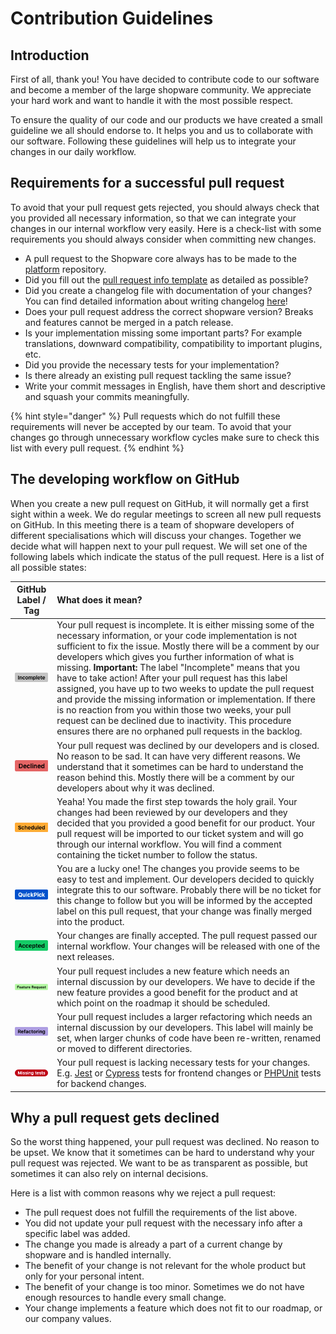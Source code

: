 # Contribution Guidelines

## Introduction

First of all, thank you! You have decided to contribute code to our software and become a member of the large shopware community. We appreciate your hard work and want to handle it with the most possible respect.

To ensure the quality of our code and our products we have created a small guideline we all should endorse to. It helps you and us to collaborate with our software. Following these guidelines will help us to integrate your changes in our daily workflow.

## Requirements for a successful pull request

To avoid that your pull request gets rejected, you should always check that you provided all necessary information, so that we can integrate your changes in our internal workflow very easily. Here is a check-list with some requirements you should always consider when committing new changes.

* A pull request to the Shopware core always has to be made to the [platform](https://github.com/shopware/platform) repository.
* Did you fill out the [pull request info template](https://github.com/shopware/platform/blob/master/.github/PULL_REQUEST_TEMPLATE.md) as detailed as possible?
* Did you create a changelog file with documentation of your changes? You can find detailed information about writing changelog [here](https://github.com/shopware/platform/blob/master/adr/2020-08-03-Implement-New-Changelog.md)!
* Does your pull request address the correct shopware version? Breaks and features cannot be merged in a patch release.
* Is your implementation missing some important parts? For example translations, downward compatibility, compatibility to important plugins, etc.
* Did you provide the necessary tests for your implementation?
* Is there already an existing pull request tackling the same issue?
* Write your commit messages in English, have them short and descriptive and squash your commits meaningfully.

{% hint style="danger" %}
Pull requests which do not fulfill these requirements will never be accepted by our team. To avoid that your changes go through unnecessary workflow cycles make sure to check this list with every pull request.
{% endhint %}

## The developing workflow on GitHub

When you create a new pull request on GitHub, it will normally get a first sight within a week. We do regular meetings to screen all new pull requests on GitHub. In this meeting there is a team of shopware developers of different specialisations which will discuss your changes. Together we decide what will happen next to your pull request. We will set one of the following labels which indicate the status of the pull request. Here is a list of all possible states:

| GitHub Label / Tag | What does it mean? |
| :---: | :--- |
| ![GitHub label incomplete](../../../.gitbook/assets/github-label-incomplete.png) | Your pull request is incomplete. It is either missing some of the necessary information, or your code implementation is not sufficient to fix the issue. Mostly there will be a comment by our developers which gives you further information of what is missing.   **Important:** The label "Incomplete" means that you have to take action! After your pull request has this label assigned, you have up to two weeks to update the pull request and provide the missing information or implementation. If there is no reaction from you within those two weeks, your pull request can be declined due to inactivity. This procedure ensures there are no orphaned pull requests in the backlog. |
| ![GitHub label declined](../../../.gitbook/assets/github-label-declined.png) | Your pull request was declined by our developers and is closed. No reason to be sad. It can have very different reasons. We understand that it sometimes can be hard to understand the reason behind this. Mostly there will be a comment by our developers about why it was declined. |
| ![GitHub label scheduled](../../../.gitbook/assets/github-label-scheduled.png) | Yeaha! You made the first step towards the holy grail. Your changes had been reviewed by our developers and they decided that you provided a good benefit for our product. Your pull request will be imported to our ticket system and will go through our internal workflow. You will find a comment containing the ticket number to follow the status. |
| ![GitHub label quickpick](../../../.gitbook/assets/github-label-quickpick.png) | You are a lucky one! The changes you provide seems to be easy to test and implement. Our developers decided to quickly integrate this to our software. Probably there will be no ticket for this change to follow but you will be informed by the accepted label on this pull request, that your change was finally merged into the product. |
| ![GitHub label accepted](../../../.gitbook/assets/github-label-accepted.png) | Your changes are finally accepted. The pull request passed our internal workflow. Your changes will be released with one of the next releases. |
| ![GitHub label feature request](../../../.gitbook/assets/github-label-feature.png) | Your pull request includes a new feature which needs an internal discussion by our developers. We have to decide if the new feature provides a good benefit for the product and at which point on the roadmap it should be scheduled. |
| ![GitHub label refactoring](../../../.gitbook/assets/github-label-refactoring.png) | Your pull request includes a larger refactoring which needs an internal discussion by our developers. This label will mainly be set, when larger chunks of code have been re-written, renamed or moved to different directories. |
| ![GitHub label missing tests](../../../.gitbook/assets/github-label-missing-tests.png) | Your pull request is lacking necessary tests for your changes. E.g. [Jest](../../../guides/plugins/plugins/testing/jest-admin.md) or [Cypress](../../../guides/plugins/plugins/testing/end-to-end-testing.md) tests for frontend changes or [PHPUnit](../../../guides/plugins/plugins/testing/php-unit.md) tests for backend changes. |

## Why a pull request gets declined

So the worst thing happened, your pull request was declined. No reason to be upset. We know that it sometimes can be hard to understand why your pull request was rejected. We want to be as transparent as possible, but sometimes it can also rely on internal decisions.

Here is a list with common reasons why we reject a pull request:

* The pull request does not fulfill the requirements of the list above.
* You did not update your pull request with the necessary info after a specific label was added.
* The change you made is already a part of a current change by shopware and is handled internally.
* The benefit of your change is not relevant for the whole product but only for your personal intent.
* The benefit of your change is too minor. Sometimes we do not have enough resources to handle every small change.
* Your change implements a feature which does not fit to our roadmap, or our company values.
